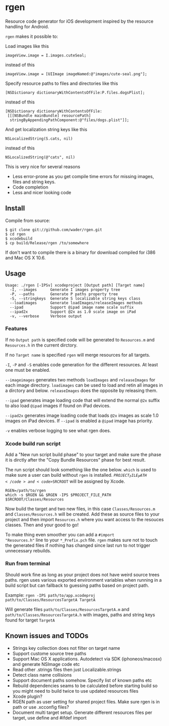 # rgen

Resource code generator for iOS development inspired by the resource handling for Android.

<code>rgen</code> makes it possible to:

Load images like this

	imageView.image = I.images.cuteSeal;

instead of this

	imageView.image = [UIImage imageNamed:@"images/cute-seal.png"];

Specify resource paths to files and directories like this

	[NSDictionary dictionaryWithContentsOfFile:P.files.dogsPlist];

instead of this

	[NSDictionary dictionaryWithContentsOfFile:
	 [[[NSBundle mainBundle] resourcePath]
	  stringByAppendingPathComponent:@"files/dogs.plist"]];

And get localization string keys like this

	NSLocalizedString(S.cats, nil)

instead of this

	NSLocalizedString(@"cats", nil)

This is very nice for several reasons

*  Less error-prone as you get compile time errors for missing images,
   files and string keys.
*  Code completion
*  Less and nicer looking code

## Install

Compile from source:

	$ git clone git://github.com/wader/rgen.git
	$ cd rgen
	$ xcodebuild
	$ cp build/Release/rgen /to/somewhere

If don't want to compile there is a binary for download compiled for i386
and Mac OS X 10.6.

## Usage

	Usage: ./rgen [-IPSv] xcodeproject [Output path] [Target name]
	  -I, --images      Generate I images property tree
	  -P, --paths       Generate P paths property tree
	  -S, --stringkeys  Generate S localizable string keys class
	  --loadimages      Generate loadImages/releaseImages methods
	  --ipad            Support @ipad image name scale suffix
	  --ipad2x          Support @2x as 1.0 scale image on iPad
	  -v, --verbose     Verbose output

### Features

If no <code>Output path</code> is specified code will be generated to
<code>Resources.m</code> and <code>Resources.h</code> in the current dirctory.

If no <code>Target name</code> is specified <code>rgen</code> will merge
resources for all targets.

<code>-I</code>, <code>-P</code> and <code>-S</code> enables code generation for
the different resources. At least one must be enabled.

<code>--imageimages</code> generates two methods <code>loadImages</code> and
<code>releaseImages</code> for each image directory. <code>loadimages</code>
can be used to load and retin all images in a dirctory and below.
<code>releaseImages</code> does the opposite by releasing them.

<code>--ipad</code> generates image loading code that will extend the normal
<code>@2x</code> suffix to also load <code>@ipad</code> images if found on
iPad devices.

<code>--ipad2x</code> generates image loading code that loads <code>@2x</code>
images as scale 1.0 images on iPad devices. If <code>--ipad</code> is enabled
a <code>@ipad</code> image has priority.

<code>-v</code> enables verbose logging to see what rgen does.

### Xcode build run script

Add a "New run script build phase" to your target and make sure the phase it
is dirctly after the "Copy Bundle Resources" phase for best result.

The run script should look something like the one below. <code>which</code> is
used to make sure a user can build without <code>rgen</code> is installed.
<code>$PROJECT_FILE_PATH</code> and <code>$SRCROOT</code> will be assigned
by Xcode.

	RGEN=/path/to/rgen
	which -s $RGEN && $RGEN -IPS $PROJECT_FILE_PATH $SRCROOT/Classes/Resources

Now build the target and two new files, in this case
<code>Classes/Resources.m</code> and <code>Classes/Resources.h</code> will be
created. Add these as source files to your project and then import
<code>Resources.h</code> where you want access to the resouces classes.
Then and your good to go!

To make thing even smoother you can add a <code>#import "Resources.h"</code> line
to your <code>*_Prefix.pch</code> file. <code>rgen</code> makes sure not to touch
the generated files if nothing has changed since last run to not trigger
unnecessary rebuilds.

### Run from terminal

Should work fine as long as your project does not have weird source trees paths.
rgen uses various exported environment variables when running in a build script
but can fallback to guessing paths based on project path.

Example:
<code>rgen -IPS path/to/app.xcodeproj path/to/Classes/ResourcesTargetA TargetA</code>

Will generate files <code>path/to/Classes/ResourcesTargetA.m</code> and
<code>path/to/Classes/ResourcesTargetA.h</code> with images, paths and string
keys found for target <code>TargetA</code>

## Known issues and TODOs

*  Strings key collection does not filter on target name
*  Support custome source tree paths
*  Support Mac OS X applications. Autodetect via SDK (iphoneos/macosx) and
   generate NSImage code etc
*  Read other .strings files then just Localizable.strings
*  Detect class name collisions
*  Support document paths somehow. Specify list of known paths etc
*  Rebuild dependencies seams to be calculated before starting build
   so you might need to build twice to use updated resources files
*  Xcode plugin?
*  RGEN path as user setting for shared project files. Make sure rgen is in path or
use .xcconfig files? 
*  Document multi target setup. Generate different resources files per target,
   use define and #ifdef import

